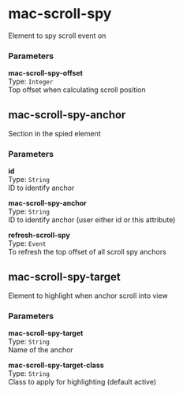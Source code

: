 
mac-scroll-spy
===
Element to spy scroll event on  
  
### Parameters
**mac-scroll-spy-offset**  
Type: `Integer`  
Top offset when calculating scroll position  
  


mac-scroll-spy-anchor
---

Section in the spied element  
  
### Parameters
**id**  
Type: `String`  
ID to identify anchor  
  
**mac-scroll-spy-anchor**  
Type: `String`  
ID to identify anchor (user either id or this attribute)  
  
**refresh-scroll-spy**  
Type: `Event`  
To refresh the top offset of all scroll spy anchors  
  


mac-scroll-spy-target
---

Element to highlight when anchor scroll into view  
  
### Parameters
**mac-scroll-spy-target**  
Type: `String`  
Name of the anchor  
  
**mac-scroll-spy-target-class**  
Type: `String`  
Class to apply for highlighting (default active)  
  

